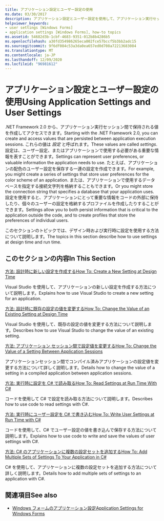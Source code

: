 ```yaml
---
title: アプリケーション設定とユーザー設定の使用
ms.date: 03/30/2017
description: アプリケーション設定とユーザー設定を使用して、アプリケーション実行セッション間で保持される値を作成およびアクセスする方法について説明します。
helpviewer_keywords:
- user settings [Windows Forms]
- application settings [Windows Forms], how-to topics
ms.assetid: 54682d3b-1cbf-4683-9351-012b8b4286b5
ms.openlocfilehash: a30fd354986265eca002fce57bccf5b3bb2adc15
ms.sourcegitcommit: 9f6df084c53a3da0ea657ed0d708a72213683084
ms.translationtype: MT
ms.contentlocale: ja-JP
ms.lasthandoff: 12/09/2020
ms.locfileid: "96981612"
---
```

# <a name="using-application-settings-and-user-settings"></a><span data-ttu-id="7589b-103">アプリケーション設定とユーザー設定の使用</span><span class="sxs-lookup"><span data-stu-id="7589b-103">Using Application Settings and User Settings</span></span>
<span data-ttu-id="7589b-104">.NET Framework 2.0 から、アプリケーション実行セッション間で保持される値を作成してアクセスできます。</span><span class="sxs-lookup"><span data-stu-id="7589b-104">Starting with the .NET Framework 2.0, you can create and access values that are persisted between application execution sessions.</span></span> <span data-ttu-id="7589b-105">これらの値は *設定* と呼ばれます。</span><span class="sxs-lookup"><span data-stu-id="7589b-105">These values are called *settings*.</span></span> <span data-ttu-id="7589b-106">設定は、ユーザー設定、またはアプリケーションで使用する必要がある重要な情報を表すことができます。</span><span class="sxs-lookup"><span data-stu-id="7589b-106">Settings can represent user preferences, or valuable information the application needs to use.</span></span> <span data-ttu-id="7589b-107">たとえば、アプリケーションの配色のユーザー設定を保存する一連の設定を作成できます。</span><span class="sxs-lookup"><span data-stu-id="7589b-107">For example, you might create a series of settings that store user preferences for the color scheme of an application.</span></span> <span data-ttu-id="7589b-108">または、アプリケーションで使用するデータベースを指定する接続文字列を格納することもできます。</span><span class="sxs-lookup"><span data-stu-id="7589b-108">Or you might store the connection string that specifies a database that your application uses.</span></span> <span data-ttu-id="7589b-109">設定を使用すると、アプリケーションにとって重要な情報をコードの外部に保持したり、個々のユーザーの設定を格納するプロファイルを作成したりすることができます。</span><span class="sxs-lookup"><span data-stu-id="7589b-109">Settings allow you to both persist information that is critical to the application outside the code, and to create profiles that store the preferences of individual users.</span></span>  
  
 <span data-ttu-id="7589b-110">このセクションのトピックでは、デザイン時および実行時に設定を使用する方法について説明します。</span><span class="sxs-lookup"><span data-stu-id="7589b-110">The topics in this section describe how to use settings at design time and run time.</span></span>  
  
## <a name="in-this-section"></a><span data-ttu-id="7589b-111">このセクションの内容</span><span class="sxs-lookup"><span data-stu-id="7589b-111">In This Section</span></span>  
 [<span data-ttu-id="7589b-112">方法: 設計時に新しい設定を作成する</span><span class="sxs-lookup"><span data-stu-id="7589b-112">How To: Create a New Setting at Design Time</span></span>](how-to-create-a-new-setting-at-design-time.md)  
  
 <span data-ttu-id="7589b-113">Visual Studio を使用して、アプリケーションの新しい設定を作成する方法について説明します。</span><span class="sxs-lookup"><span data-stu-id="7589b-113">Explains how to use Visual Studio to create a new setting for an application.</span></span>  
  
 [<span data-ttu-id="7589b-114">方法: 設計時に既存の設定の値を変更する</span><span class="sxs-lookup"><span data-stu-id="7589b-114">How To: Change the Value of an Existing Setting at Design Time</span></span>](how-to-change-the-value-of-an-existing-setting-at-design-time.md)  
  
 <span data-ttu-id="7589b-115">Visual Studio を使用して、既存の設定の値を変更する方法について説明します。</span><span class="sxs-lookup"><span data-stu-id="7589b-115">Describes how to use Visual Studio to change the value of an existing setting.</span></span>  
  
 [<span data-ttu-id="7589b-116">方法: アプリケーション セッション間で設定値を変更する</span><span class="sxs-lookup"><span data-stu-id="7589b-116">How To: Change the Value of a Setting Between Application Sessions</span></span>](how-to-change-the-value-of-a-setting-between-application-sessions.md)  
  
 <span data-ttu-id="7589b-117">アプリケーションセッション間でコンパイル済みアプリケーションの設定値を変更する方法について詳しく説明します。</span><span class="sxs-lookup"><span data-stu-id="7589b-117">Details how to change the value of a setting in a compiled application between application sessions.</span></span>  
  
 [<span data-ttu-id="7589b-118">方法: 実行時に設定を C# で読み取る</span><span class="sxs-lookup"><span data-stu-id="7589b-118">How To: Read Settings at Run Time With C#</span></span>](how-to-read-settings-at-run-time-with-csharp.md)  
  
 <span data-ttu-id="7589b-119">コードを使用して C# で設定を読み取る方法について説明します。</span><span class="sxs-lookup"><span data-stu-id="7589b-119">Describes how to use code to read settings with C#.</span></span>  
  
 [<span data-ttu-id="7589b-120">方法: 実行時にユーザー設定を C# で書き込む</span><span class="sxs-lookup"><span data-stu-id="7589b-120">How To: Write User Settings at Run Time with C#</span></span>](how-to-write-user-settings-at-run-time-with-csharp.md)  
  
 <span data-ttu-id="7589b-121">コードを使用して、C# でユーザー設定の値を書き込んで保存する方法について説明します。</span><span class="sxs-lookup"><span data-stu-id="7589b-121">Explains how to use code to write and save the values of user settings with C#.</span></span>  
  
 [<span data-ttu-id="7589b-122">方法: C# のアプリケーションに複数の設定セットを追加する</span><span class="sxs-lookup"><span data-stu-id="7589b-122">How To: Add Multiple Sets of Settings To Your Application in C#</span></span>](how-to-add-multiple-sets-of-settings-to-your-application-in-csharp.md)  
  
 <span data-ttu-id="7589b-123">C# を使用して、アプリケーションに複数の設定セットを追加する方法について詳しく説明します。</span><span class="sxs-lookup"><span data-stu-id="7589b-123">Details how to add multiple sets of settings to an application with C#.</span></span>  
  
## <a name="see-also"></a><span data-ttu-id="7589b-124">関連項目</span><span class="sxs-lookup"><span data-stu-id="7589b-124">See also</span></span>

- [<span data-ttu-id="7589b-125">Windows フォームのアプリケーション設定</span><span class="sxs-lookup"><span data-stu-id="7589b-125">Application Settings for Windows Forms</span></span>](application-settings-for-windows-forms.md)
